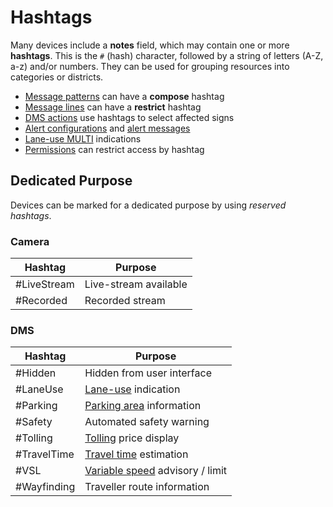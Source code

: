 # Hashtags

Many devices include a **notes** field, which may contain one or more
**hashtags**.  This is the `#` (hash) character, followed by a string of
letters (A-Z, a-z) and/or numbers.  They can be used for grouping resources
into categories or districts.

- [Message patterns] can have a **compose** hashtag
- [Message lines] can have a **restrict** hashtag
- [DMS actions] use hashtags to select affected signs
- [Alert configurations] and [alert messages]
- [Lane-use MULTI] indications
- [Permissions] can restrict access by hashtag

## Dedicated Purpose

Devices can be marked for a dedicated purpose by using _reserved hashtags_.

### Camera

Hashtag     | Purpose
------------|----------------------
#LiveStream | Live-stream available
#Recorded   | Recorded stream

### DMS

Hashtag     | Purpose
------------|---------------------------
#Hidden     | Hidden from user interface
#LaneUse    | [Lane-use] indication
#Parking    | [Parking area] information
#Safety     | Automated safety warning
#Tolling    | [Tolling] price display
#TravelTime | [Travel time] estimation
#VSL        | [Variable speed] advisory / limit
#Wayfinding | Traveller route information


[alert configurations]: alerts.html#dms-hashtags
[alert messages]: alerts.html#alert-messages
[DMS actions]: action_plans.html#dms-actions
[lane-use]: lcs.html
[lane-use MULTI]: lcs.html#lane-use-multi
[message lines]: message_patterns.html#message-lines
[message patterns]: message_patterns.html
[parking area]: parking_areas.html
[permissions]: permissions.html
[tolling]: tolling.html
[travel time]: travel_time.html
[variable speed]: vsa.html
